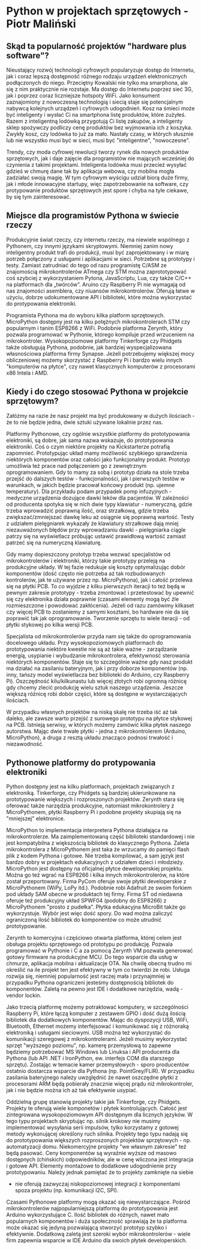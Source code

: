 # Python w projektach sprzętowych - Piotr Maliński

## Skąd ta popularność projektów "hardware plus software"?

Nieustający rozwój technologii cyfrowych popularyzuje dostęp do Internetu, jak
i coraz lepszą dostępność różnego rodzaju urządzeń elektronicznych
podłączonych do niego. Przeciętny Kowalski nie tylko ma smarphona, ale się
z nim praktycznie nie rozstaje. Ma dostęp do Internetu poprzez sieć 3G,
jak i poprzez coraz liczniejsze hotspoty WiFi. Jako konsument zaznajomiony
z nowoczesną technologią i siecią staje się potencjalnym nabywcą kolejnych
urządzeń i cyfrowych udogodnień. Kosz na śmieci może być inteligenty i wysłać
Ci na smartphona listę produktów, które zużyłeś. Razem z inteligentną lodówką
przygotują Ci listę zakupów, a inteligenty sklep spożywczy podliczy cenę
produktów bez wyjmowania ich z koszyka. Zwykły kosz, czy lodówka to już
za mało. Nastały czasy, w których słusznie lub nie wszystko musi być w sieci,
musi być "inteligentne", "nowoczesne".

Trendy, czy moda cyfrowej rewolucji tworzy rynek dla nowych produktów
sprzętowych, jak i daje zajęcie dla programistów nie mających wcześniej do
czynienia z takimi projektami. Inteligenta lodówka musi przecież wysyłać
gdzieś w chmurę dane tak by aplikacja webowa, czy mobilna mogła zadziałać
swoją magię. W tym cyfrowym wyścigu udział biorą duże firmy, jak i młode
innowacyjne startupy, więc zapotrzebowanie na software, czy protypowanie
produktów sprzętowych jest spore i chyba na tyle ciekawe, by się tym
zainteresować.


## Miejsce dla programistów Pythona w świecie rzeczy

Produkcyjnie świat rzeczy, czy internetu rzeczy, ma niewiele wspólnego
z Pythonem, czy innymi językami skryptowymi. Niemniej zanim nowy inteligentny
produkt trafi do produkcji, musi być zaprojektowany i w miarę potrzeb
połączony z usługami i aplikacjami w sieci. Potrzebne są prototypy i testy.
Zamiast zatrudniać do tego od razu programistę C/ASM ze znajomością
mikrokontrolerów ATmega czy STM można zaprototypować coś szybciej
z wykorzystaniem Pytona, JavaScriptu, Lua, czy także C/C++ na platformach
dla „twórców”. Aruino czy Raspberry Pi nie wymagają od nas znajomości
asemblera, czy niuansów mikrokontrolerów. Oferują łatwe w użyciu, dobrze
udokumentowane API i biblioteki, które można wykorzystać do protypowania
elektroniki.

Programista Pythona ma do wyboru kilka platform sprzętowych. MicroPython
dostępny jest na kilku potężnych mikrokontrolerach STM czy popularnym i tanim
ESP8266 z WiFi. Podobnie platforma Zerynth, który pozwala programować
w Pythonie, którego kompiluje przed wrzuceniem na mikrokontroler.
Wysokopoziomowe platformy Tinkerforge czy Phidgets także obsługują Pythona,
podobnie, jak bardziej wyspecjalizowana własnościowa platforma firmy Synapse.
Jeżeli potrzebujemy większej mocy obliczeniowej możemy skorzystać z Raspberry
Pi i bardzo wielu innych "komputerów na płytce", czy nawet klasycznych
komputerów z procesorami x86 Intela i AMD.


## Kiedy i do czego stosować Pythona w projekcie sprzętowym?

Załóżmy na razie że nasz projekt ma być produkowany w dużych ilościach - że to
nie będzie jedna, dwie sztuki używane lokalnie przez nas.

Platformy Pythonowe, czy ogólnie wszystkie platformy do prototypowania
elektroniki, są dobre, jak sama nazwa wskazuje, do prototypowania elektroniki.
Coś o czym niektóre projekty na Kickstarterze potrafią zapomnieć. Prototypując
układ mamy możliwość szybkiego sprawdzenia niektórych komponentów oraz całości
jako funkcjonalny produkt. Prototyp umożliwia też prace nad połączeniem go
z zewnętrznym oprogramowaniem. Gdy to mamy za sobą i prototyp działa na stole
trzeba przejść do dalszych testów - funkcjonalności, jak i pierwszych testów
w warunkach, w jakich będzie pracował końcowy produkt
(np. ujemne temperatury). Dla przykładu podam przypadek pomp infuzyjnych -
medyczne urządzenia dozujące dawki leków dla pacjentów. W zależności
od producenta spotyka się w nich dwie typy klawiatur - numeryczną, gdzie
trzeba wprowadzić poprawną ilość, oraz strzałkową, gdzie trzeba
zwiększać/zmniejszać dawkę leku aż osiągnie się poprawną wartość. Testy
z udziałem pielęgniarek wykazały że klawiatury strzałkowe dają mniej
niezauważonych błędów przy wprowadzaniu dawki - pielęgniarka ciągle patrzy się
na wyświetlacz próbując ustawić prawidłową wartość zamiast patrzeć się na
numeryczną klawiaturę.

Gdy mamy dopieszczony prototyp trzeba wezwać specjalistów od mikrokontrolerów
i elektroniki, którzy takie prototypy przeleją na produkcyjne układy. W tej
fazie redukuje się koszty optymalizując dobór komponentów (dość często
nie potrzeba aż tak rozbudowanych kontrolerów, jak te używane przez np.
MicroPythona), jak i całość przelewa się na płytki PCB. To co wyjdzie z kilku
pierwszych iteracji to też będą w pewnym zakresie prototypy - trzeba zmontować
i przetestować by upewnić się czy elektronika działa poprawnie (czasami
elementy mogą być źle rozmieszczone i powodować zakłócenia). Jeżeli od razu
zamówimy kilkaset czy więcej PCB to zostaniemy z samymi kosztami, bo hardware
nie da się poprawić tak jak oprogramowanie. Tworzenie sprzętu to wiele
iteracji - od płytki stykowej po kilka wersji PCB.

Specjalista od mikrokontrolerów przyda nam się także do oprogramowania
docelowego układu. Przy wysokopoziomowych platformach do prototypowania
niektóre kwestie nie są aż takie ważne - zarządzanie energią, usypianie
i wybudzanie mikrokontrolera, efektywność sterowania niektórych komponentów.
Staje się to szczególnie ważne gdy nasz produkt ma działać na zasilaniu
bateryjnym, jak i przy doborze komponentów (np. inny, tańszy model
wyświetlacza bez biblioteki do Arduino, czy Raspberry Pi). Oszczędność
kilu/kilkunastu lub więcej złotych robi ogromną różnicę gdy chcemy zlecić
produkcję wielu sztuk naszego urządzenia. Jeszcze większą różnicę robi dobór
części, które są dostępne w wystarczających ilościach.

W przypadku własnych projektów na niską skalę nie trzeba iść aż tak daleko,
ale zawsze warto przejść z surowego prototypu na płytce stykowej na PCB.
Istnieją serwisy, w których możemy zamówić kilka płytek naszego autorstwa.
Mając dwie trwałe płytki - jedna z mikrokontrolerem (Arduino, MicroPython),
a druga z resztą układu znacząco podnosi trwałość i niezawodność.


## Pythonowe platformy do protypowania elektroniki

Python dostępny jest na kilku platformach, projektach związanych
z elektroniką. Tinkerforge, czy Phidgets są bardziej ukierunkowane
na prototypowanie większych i rozproszonych projektów. Zerynth stara się
oferować także narzędzia produkcyjne, natomiast mikrokontrolery z
MicroPythonem, płytki Raspberry Pi i podobne projekty skupiają się
na "mniejszej" elektronice.

MicroPython to implementacja interpretera Pythona działająca
na mikrokontrolerze. Ma zaimplementowaną część biblioteki standardowej
i nie jest kompatybilna z większością bibliotek do klasycznego Pythona. Zaleta
mikrokontrolera z MicroPythonem jest taka że wrzucamy do pamięci flash plik
z kodem Pythona i gotowe. Nie trzeba kompilować, a sam język jest bardzo dobry
w projektach edukacyjnych z udziałem dzieci i młodzieży. MicroPython jest
dostępny na oficjalnej płytce deweloperskiej projektu. Można go też wgrać
na ESP8266 i kilka innych mikrokontrolerów, na które został przeportowany.
Firma PyCom oferuje swoje płytki developerskie z MicroPythonem
(WiPy, LoPy itd.). Podobnie robi Adafruit ze swoim forkiem pod układy SAM
obecne w produktach tej firmy. Firma ST od niedawna oferuje też produkcyjny
układ SPWF04 (podobny do ESP8266) z MicroPythonem "prosto z pudełka". Płytka
edukacyjna MicroBit także go wykorzystuje. Wybór jest więc dość spory. Do wad
można zaliczyć ograniczoną ilość bibliotek do komponentów co może utrudnić
prototypowanie.

Zerynth to komercyjna i częściowo otwarta platforma, której celem jest obsługa
projektu sprzętowego od prototypu po produkcję. Pozwala programować w Pythonie
i C a za pomocą Zerynth VM pozwala generować gotowy firmware na produkcyjne
MCU. Do tego wsparcie dla usług w chmurze, aplikacja mobilna i aktualizacje
OTA. Na chwilę obecną trudno mi określić na ile projekt ten jest efektywny
w tym co twierdzi że robi. Usługa rozwija się, niemniej popularność jest
raczej mała i przynajmniej w przypadku Pythona ograniczeni jesteśmy
dostępnością bibliotek do komponentów. Zaletą na pewno jest IDE i dodatkowe
narzędzia, wadą - vendor lockin.

Jako trzecią platformę możemy potraktować komputery, w szczególności Raspberry
Pi, które łączą komputer z zestawem GPIO i dość dużą ilością bibliotek
dla dodatkowych komponentów. Mając do dyspozycji USB, WiFi, Bluetooth,
Ethernet możemy interfejsować i komunikować się z różnoraką elektroniką
i usługami sieciowymi. USB można też wykorzystać do komunikacji szeregowej
z mikrokontrolerami. Jeżeli musimy wykorzystać sprzęt "wyższego poziomu",
np. kamerę przemysłową to zapewne będziemy potrzebować MS Windows lub Linuksa
i API producenta dla Pythona (lub API .NET i IronPython, ew. interfejs COM
dla starszego sprzętu). Zostając w temacie kamer przemysłowych - sporo
producentów ostatnio dostarcza wsparcie dla Pythona (np. PointGrey/FLIR).
W przypadku zasilania bateryjnego należy uwzględnić że nawet oszczędne płytki
z procesorami ARM będą pobierały znacznie więcej prądu niż mikrokontroler,
jak i nie będzie można ich aż tak efektywnie usypiać.

Oddzielną grupę stanowią projekty takie jak Tinkerforge, czy Phidgets.
Projekty te oferują wiele komponetów i płytek kontrolujących. Całość jest
zintegrowana wysokopoziomowym API dostępnym dla licznych języków. W tego typu
projektach skryptując np. silnik krokowy nie musimy implementować wysyłania
serii impulsów, tylko korzystamy z gotowej metody wykonującej określony ruch
silnika. Projekty tego typu nadają się do prototypowania większych
rozproszonych projektów sprzętowych - np. automatyzacji domu. Niekomercyjne
projekty "we własnym zakresie" też będą pasować. Ceny komponentów są wyraźnie
wyższe od masowo dostępnych (chińskich) odpowiedników, ale w cenę wliczona
jest integracja i gotowe API. Elementy montażowe to dodatkowe udogodnienie
przy prototypowaniu. Należy jednak pamiętać że to projekty zamknięte na siebie
- nie oferują zazwyczaj niskopoziomowej integracji z komponentami
spoza projektu (np. komunikacji I2C, SPI).

Czasami Pythonowe platformy mogą okazać się niewystarczające. Pośród
mikrokontrolerów najpopularniejszą platformą do prototypowania jest Arduino
wykorzystujące C. Ilość bibliotek do różnych, nawet mało popularnych
komponentów i duża społeczność sprawiają że ta platforma może okazać się
jedyną pozwalającą stworzyć prototyp szybko i efektywnie. Dodatkową zaletą
jest szeroki wybór mikrokontrolerów - wiele firm zapewnia wsparcie w IDE
Arduino dla swoich płytek developerskich.
